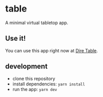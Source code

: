 # table

A minimal virtual tabletop app.

## Use it!
You can use this app right now at [Dire Table](https://table.dire.tools/).

## development 

- clone this repository
- install dependencies: `yarn install`
- run the app: `yarn dev`
